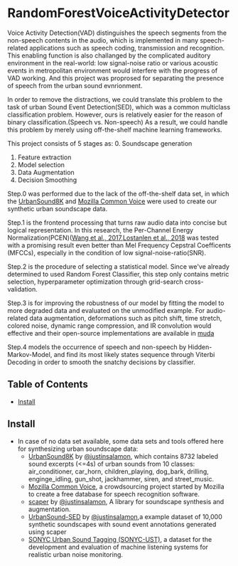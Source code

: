 # RandomForestVoiceActivityDetector

Voice Activity Detection(VAD) distinguishes the speech segments from the non-speech contents in the audio, which is implemented in many speech-related applications such as speech coding, transmission and recognition. This enabling function is also challanged by the complicated auditory environment in the real-world: low signal-noise ratio or various acoustic events in metropolitan environment would interfere with the progress of VAD working. And this project was proprosed for separating the presence of speech from the urban sound evnrionment.

In order to remove the distractions, we could translate this problem to the task of urban Sound Event Detection(SED), which was a common multiclass classification problem. However, ours is relatively easier for the reason of binary classification.(Speech vs. Non-speech) As a result, we could handle this problem by merely using off-the-shelf machine learning frameworks.

This project consists of 5 stages as:
0. Soundscape generation
1. Feature extraction
2. Model selection
3. Data Augmentation
4. Decision Smoothing

Step.0 was performed due to the lack of the off-the-shelf data set, in which the [UrbanSound8K](https://urbansounddataset.weebly.com/urbansound8k.html) and [Mozilla Common Voice](https://voice.mozilla.org/en) were used to create our synthetic urban soundscape data.

Step.1 is the frontend processing that turns raw audio data into concise but logical representation. In this research, the Per-Channel Energy Normalization(PCEN)([Wang et al., 2017](https://arxiv.org/pdf/1607.05666.pdf),[Lostanlen
et al., 2018](http://www.justinsalamon.com/uploads/4/3/9/4/4394963/lostanlen_pcen_spl2018.pdf) was tested with a promising result even better than Mel Frequency Cepstral Coefficents (MFCCs), especially in the condition of low signal-noise-ratio(SNR).

Step.2 is the procedure of selecting a statistical model. Since we've already determined to used Random Forest Classifier, this step only contains metric selection, hyperparameter optimization through grid-search cross-validation.

Step.3 is for improving the robustness of our model by fitting the model to more degraded data and evaluated on the unmodified example. For audio-related data augmentation, deformations such as pitch shift, time stretch, colored noise, dynamic range compression, and IR convolution would effective and their open-source implementations are available in [muda](https://github.com/bmcfee/muda)

Step.4 models the occurrence of speech and non-speech by Hidden-Markov-Model, and find its most likely states sequence through Viterbi Decoding in order to smooth the snatchy decisions by classifier.

## Table of Contents

- [Install](#install)

## Install

- In case of no data set available, some data sets and tools offered here for synthesizing urban soundscape data:
    - [UrbanSound8K](https://urbansounddataset.weebly.com/urbansound8k.html) by [@justinsalamon](https://github.com/justinsalamon), which contains 8732 labeled sound excerpts (<=4s) of urban sounds from 10 classes: air_conditioner, car_horn, children_playing, dog_bark, drilling, enginge_idling, gun_shot, jackhammer, siren, and street_music.
    - [Mozilla Common Voice](https://voice.mozilla.org/en), a crowdsourcing project started by Mozilla to create a free database for speech recognition software.
    - [scaper](https://github.com/justinsalamon/scaper) by [@justinsalamon](https://github.com/justinsalamon), A library for soundscape synthesis and augmentation.
    - [UrbanSound-SED](http://urbansed.weebly.com/) by [@justinsalamon](https://github.com/justinsalamon),a example dataset of 10,000 synthetic soundscapes with sound event annotations generated using scaper
    - [SONYC Urban Sound Tagging (SONYC-UST)](https://zenodo.org/record/2590742#.Xg5ZqtZKjFQ), a dataset for the development and evaluation of machine listening systems for realistic urban noise monitoring. 

